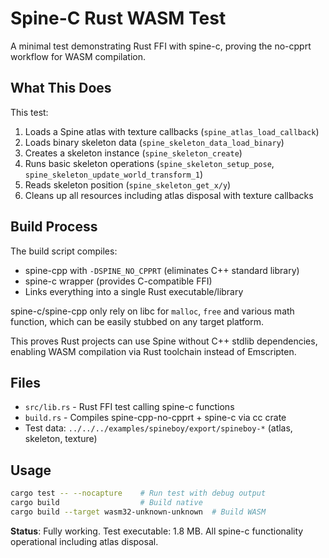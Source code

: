 # Spine-C Rust WASM Test

A minimal test demonstrating Rust FFI with spine-c, proving the no-cpprt workflow for WASM compilation.

## What This Does

This test:
1. Loads a Spine atlas with texture callbacks (`spine_atlas_load_callback`)
2. Loads binary skeleton data (`spine_skeleton_data_load_binary`)
3. Creates a skeleton instance (`spine_skeleton_create`)
4. Runs basic skeleton operations (`spine_skeleton_setup_pose`, `spine_skeleton_update_world_transform_1`)
5. Reads skeleton position (`spine_skeleton_get_x/y`)
6. Cleans up all resources including atlas disposal with texture callbacks

## Build Process

The build script compiles:
- spine-cpp with `-DSPINE_NO_CPPRT` (eliminates C++ standard library)
- spine-c wrapper (provides C-compatible FFI)
- Links everything into a single Rust executable/library

spine-c/spine-cpp only rely on libc for `malloc`, `free` and various math function, which can be easily stubbed on any target platform.

This proves Rust projects can use Spine without C++ stdlib dependencies, enabling WASM compilation via Rust toolchain instead of Emscripten.

## Files

- `src/lib.rs` - Rust FFI test calling spine-c functions
- `build.rs` - Compiles spine-cpp-no-cpprt + spine-c via cc crate
- Test data: `../../../examples/spineboy/export/spineboy-*` (atlas, skeleton, texture)

## Usage

```bash
cargo test -- --nocapture    # Run test with debug output
cargo build                  # Build native
cargo build --target wasm32-unknown-unknown  # Build WASM
```

**Status**: Fully working. Test executable: 1.8 MB. All spine-c functionality operational including atlas disposal.